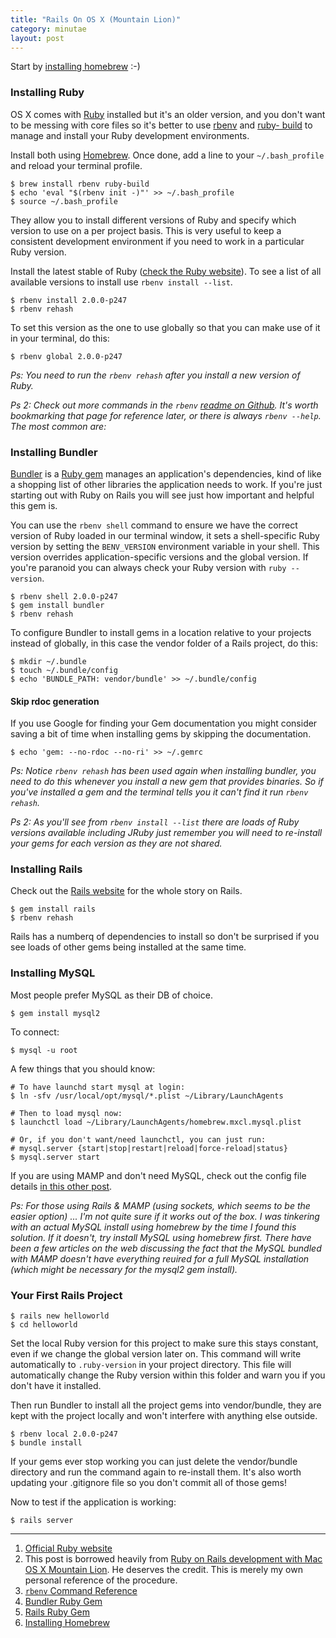 ```yaml
---
title: "Rails On OS X (Mountain Lion)"
category: minutae
layout: post
---
```


Start by [installing homebrew][11] :-)

### Installing Ruby

OS X comes with [Ruby][4] installed but it's an older version, and you don't
want to be messing with core files so it's better to use [rbenv][2] and [ruby-
build][3] to manage and install your Ruby development environments.

Install both using [Homebrew][6]. Once done, add a line to your
`~/.bash_profile` and reload your terminal profile.

```console
$ brew install rbenv ruby-build
$ echo 'eval "$(rbenv init -)"' >> ~/.bash_profile
$ source ~/.bash_profile
```

They allow you to install different versions of Ruby and specify which version
to use on a per project basis. This is very useful to keep a consistent
development environment if you need to work in a particular Ruby version.

Install the latest stable of Ruby ([check the Ruby website][5]). To see a list
of all available versions to install use `rbenv install --list`.

```console
$ rbenv install 2.0.0-p247
$ rbenv rehash
```

To set this version as the one to use globally so that you can make use of it in
your terminal, do this:

```console
$ rbenv global 2.0.0-p247
```

_Ps: You need to run the `rbenv rehash` after you install a new version of
Ruby._

_Ps 2: Check out more commands in the `rbenv` [readme on Github][7]. It's worth
bookmarking that page for reference later, or there is always `rbenv --help`.
The most common are:_


### Installing Bundler

[Bundler][9] is a [Ruby gem][8] manages an application's dependencies, kind of
like a shopping list of other libraries the application needs to work. If you're
just starting out with Ruby on Rails you will see just how important and helpful
this gem is.

You can use the `rbenv shell` command to ensure we have the correct version of
Ruby loaded in our terminal window, it sets a shell-specific Ruby version by
setting the `BENV_VERSION` environment variable in your shell. This version
overrides application-specific versions and the global version. If you're
paranoid you can always check your Ruby version with `ruby --version`.

```console
$ rbenv shell 2.0.0-p247
$ gem install bundler
$ rbenv rehash
```

To configure Bundler to install gems in a location relative to your projects
instead of globally, in this case the vendor folder of a Rails project, do this:

```console
$ mkdir ~/.bundle
$ touch ~/.bundle/config
$ echo 'BUNDLE_PATH: vendor/bundle' >> ~/.bundle/config
```

#### Skip rdoc generation

If you use Google for finding your Gem documentation you might consider saving a
bit of time when installing gems by skipping the documentation.

```console
$ echo 'gem: --no-rdoc --no-ri' >> ~/.gemrc
```

_Ps: Notice `rbenv rehash` has been used again when installing bundler, you need
to do this whenever you install a new gem that provides binaries. So if you've
installed a gem and the terminal tells you it can't find it run `rbenv rehash`._

_Ps 2: As you'll see from `rbenv install --list` there are loads of Ruby
versions available including JRuby just remember you will need to re-install
your gems for each version as they are not shared._


### Installing Rails

Check out the [Rails website][10] for the whole story on Rails.

```console
$ gem install rails
$ rbenv rehash
```

Rails has a numberq of dependencies to install so don't be surprised if you
see loads of other gems being installed at the same time.


### Installing MySQL

Most people prefer MySQL as their DB of choice.

```console
$ gem install mysql2
```

To connect:

```console
$ mysql -u root
```

A few things that you should know:

```console
# To have launchd start mysql at login:
$ ln -sfv /usr/local/opt/mysql/*.plist ~/Library/LaunchAgents

# Then to load mysql now:
$ launchctl load ~/Library/LaunchAgents/homebrew.mxcl.mysql.plist

# Or, if you don't want/need launchctl, you can just run:
# mysql.server {start|stop|restart|reload|force-reload|status}
$ mysql.server start
```

If you are using MAMP and don't need MySQL, check out the config file details
[in this other post][12].

_Ps: For those using Rails & MAMP (using sockets, which seems to be the easier
option) ... I'm not quite sure if it works out of the box. I was tinkering with
an actual MySQL install using homebrew by the time I found this solution. If it
doesn't, try install MySQL using homebrew first. There have been a few articles
on the web discussing the fact that the MySQL bundled with MAMP doesn't have
everything reuired for a full MySQL installation (which might be necessary for
the mysql2 gem install)._


### Your First Rails Project

```console
$ rails new helloworld
$ cd helloworld
```

Set the local Ruby version for this project to make sure this stays constant,
even if we change the global version later on. This command will write
automatically to `.ruby-version` in your project directory. This file will
automatically change the Ruby version within this folder and warn you if you
don't have it installed.

Then run Bundler to install all the project gems into vendor/bundle, they are
kept with the project locally and won't interfere with anything else outside.

```console
$ rbenv local 2.0.0-p247
$ bundle install
```

If your gems ever stop working you can just delete the vendor/bundle directory
and run the command again to re-install them. It's also worth updating your
.gitignore file so you don't commit all of those gems!

Now to test if the application is working:

```console
$ rails server
```

---

1. [Official Ruby website][5]
2. This post is borrowed heavily from [Ruby on Rails development with Mac OS X
   Mountain Lion][1]. He deserves the credit. This is merely my own personal
   reference of the procedure.
3. [`rbenv` Command Reference][7]
4. [Bundler Ruby Gem][9]
5. [Rails Ruby Gem][8]
6. [Installing Homebrew][11]

[1]: http://createdbypete.com/articles/ruby-on-rails-development-with-mac-os-x-mountain-lion/
[2]: https://github.com/sstephenson/rbenv
[3]: https://github.com/sstephenson/ruby-build
[4]: http://www.ruby-lang.org/en/
[5]: http://www.ruby-lang.org/en/downloads/
[6]: http://brew.sh/
[7]: https://github.com/sstephenson/rbenv#command-reference
[8]: http://docs.rubygems.org/read/chapter/1
[9]: http://bundler.io/
[10]: http://rubyonrails.org/
[11]: https://github.com/mxcl/homebrew/wiki/Installation
[12]: /minutae/2013/08/rails-with-mysql/
